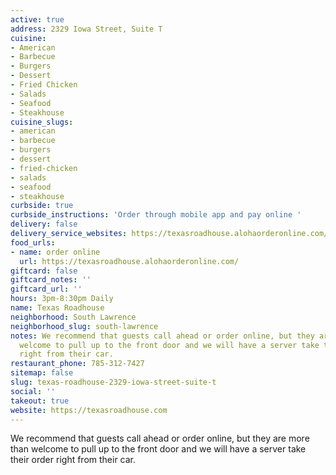 ```yaml
---
active: true
address: 2329 Iowa Street, Suite T
cuisine:
- American
- Barbecue
- Burgers
- Dessert
- Fried Chicken
- Salads
- Seafood
- Steakhouse
cuisine_slugs:
- american
- barbecue
- burgers
- dessert
- fried-chicken
- salads
- seafood
- steakhouse
curbside: true
curbside_instructions: 'Order through mobile app and pay online '
delivery: false
delivery_service_websites: https://texasroadhouse.alohaorderonline.com/
food_urls:
- name: order online
  url: https://texasroadhouse.alohaorderonline.com/
giftcard: false
giftcard_notes: ''
giftcard_url: ''
hours: 3pm-8:30pm Daily
name: Texas Roadhouse
neighborhood: South Lawrence
neighborhood_slug: south-lawrence
notes: We recommend that guests call ahead or order online, but they are more than
  welcome to pull up to the front door and we will have a server take their order
  right from their car.
restaurant_phone: 785-312-7427
sitemap: false
slug: texas-roadhouse-2329-iowa-street-suite-t
social: ''
takeout: true
website: https://texasroadhouse.com
---
```


We recommend that guests call ahead or order online, but they are more than welcome to pull up to the front door and we will have a server take their order right from their car.